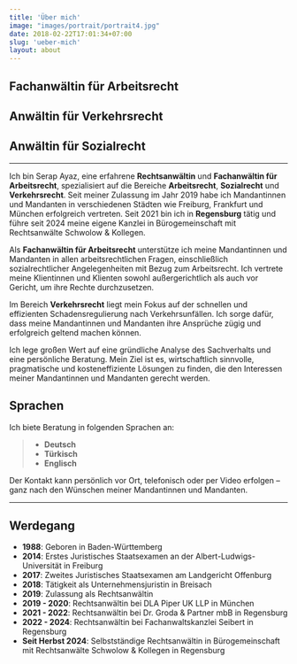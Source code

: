 ```yaml
---
title: 'Über mich'
image: "images/portrait/portrait4.jpg"
date: 2018-02-22T17:01:34+07:00
slug: 'ueber-mich'
layout: about
---
```


## Fachanwältin für Arbeitsrecht

## Anwältin für Verkehrsrecht 

## Anwältin für Sozialrecht

---

Ich bin Serap Ayaz, eine erfahrene **Rechtsanwältin** und **Fachanwältin für Arbeitsrecht**, spezialisiert auf die Bereiche **Arbeitsrecht**, **Sozialrecht** und **Verkehrsrecht**. Seit meiner Zulassung im Jahr 2019 habe ich Mandantinnen und Mandanten in verschiedenen Städten wie Freiburg, Frankfurt und München erfolgreich vertreten. Seit 2021 bin ich in **Regensburg** tätig und führe seit 2024 meine eigene Kanzlei in Bürogemeinschaft mit Rechtsanwälte Schwolow & Kollegen.

Als **Fachanwältin für Arbeitsrecht** unterstütze ich meine Mandantinnen und Mandanten in allen arbeitsrechtlichen Fragen, einschließlich sozialrechtlicher Angelegenheiten mit Bezug zum Arbeitsrecht. Ich vertrete meine Klientinnen und Klienten sowohl außergerichtlich als auch vor Gericht, um ihre Rechte durchzusetzen.

Im Bereich **Verkehrsrecht** liegt mein Fokus auf der schnellen und effizienten Schadensregulierung nach Verkehrsunfällen. Ich sorge dafür, dass meine Mandantinnen und Mandanten ihre Ansprüche zügig und erfolgreich geltend machen können.

Ich lege großen Wert auf eine gründliche Analyse des Sachverhalts und eine persönliche Beratung. Mein Ziel ist es, wirtschaftlich sinnvolle, pragmatische und kosteneffiziente Lösungen zu finden, die den Interessen meiner Mandantinnen und Mandanten gerecht werden.

## Sprachen

Ich biete Beratung in folgenden Sprachen an:

> - **Deutsch**
> - **Türkisch**
> - **Englisch**

Der Kontakt kann persönlich vor Ort, telefonisch oder per Video erfolgen – ganz nach den Wünschen meiner Mandantinnen und Mandanten.

---

## Werdegang

- **1988**: Geboren in Baden-Württemberg  
- **2014**: Erstes Juristisches Staatsexamen an der Albert-Ludwigs-Universität in Freiburg  
- **2017**: Zweites Juristisches Staatsexamen am Landgericht Offenburg  
- **2018**: Tätigkeit als Unternehmensjuristin in Breisach  
- **2019**: Zulassung als Rechtsanwältin  
- **2019 - 2020**: Rechtsanwältin bei DLA Piper UK LLP in München  
- **2021 - 2022**: Rechtsanwältin bei Dr. Groda & Partner mbB in Regensburg  
- **2022 - 2024**: Rechtsanwältin bei Fachanwaltskanzlei Seibert in Regensburg  
- **Seit Herbst 2024**: Selbstständige Rechtsanwältin in Bürogemeinschaft mit Rechtsanwälte Schwolow & Kollegen in Regensburg
